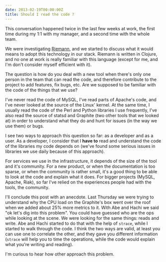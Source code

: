 ```yaml
---
date: 2013-02-19T00:00:00Z
title: Should I read the code ?
---
```


This conversation happened twice in the last few weeks at work, the first time during my 1:1 with my manager, and a second time with the whole team.

We were investigating [Riemann](http://riemann.io/), and we started to discuss what it would means to adopt this technology in our stack.  Riemann is written in Clojure, and no one at work is really familiar with this language (except for me, and I'm don't consider myself efficient with it).

The question is how do you deal with a new tool when there's only one person in the team that can read the code, and therefore contribute to the project to add features, fix bugs, etc.  Are we supposed to be familiar with the code of the things that we use?

I've never read the code of MySQL, I've read parts of Apache's code, and I've never looked at the source of the Linux' kernel.  At the same time, I usually read the code of the Perl and Python libraries I use frequently, I've also read the source of statsd and Graphite (two other tools that we looked at) in order to understand what they do and hunt for issues (in the way we use them) or bugs.

I see two ways to approach this question so far: as a developer and as a user.  As a developer, I consider that I **have to** read and understand the code of the libraries my code depends on (we've found some serious issues in libraries we use daily because of this approach).

For services we use in the infrastructure, it depends of the size of the tool and it's community.  For a new product, or when the documentation is too sparse, or when the community is rather small, it's a good thing to be able to look at the code and explain what it does.  For bigger projects (MySQL, Apache, Riak), so far I've relied on the experiences people had with the tools, the community.

I'll conclude this post with an anecdote.  Last Thursday we were trying to understand why the CPU load on the Graphite's box went over the roof when we added about 25% more metrics to it.  With Abe and Hachi we said "ok let's dig into this problem".  You could have guessed who are the ops while looking at the scene.  We were looking for the same things: reads and write.  Abe and Hachi started to do that with the help of ``strace``, while I started to walk through the code.  I think the two ways are valid, at least you can use one to correlate the other, and they gave you different information (``strace`` will help you to time the operations, while the code would explain what you're writing and reading).

I'm curious to hear how other approach this problem.
